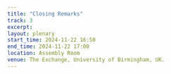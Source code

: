 ```yaml
---
title: "Closing Remarks"
track: 3
excerpt: 
layout: plenary
start_time: 2024-11-22 16:50
end_time: 2024-11-22 17:00
location: Assembly Room
venue: The Exchange, University of Birmingham, UK.
---
```

